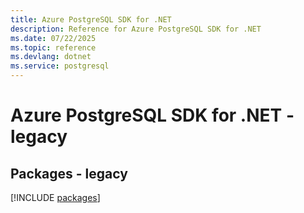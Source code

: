 ```yaml
---
title: Azure PostgreSQL SDK for .NET
description: Reference for Azure PostgreSQL SDK for .NET
ms.date: 07/22/2025
ms.topic: reference
ms.devlang: dotnet
ms.service: postgresql
---
```

# Azure PostgreSQL SDK for .NET - legacy
## Packages - legacy
[!INCLUDE [packages](postgresql-index.md)]